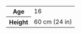 <table>
  <tr>
    <th>Age</th>
    <td>16</td>
  </tr>
  <tr>
    <th>Height</th>
    <td>60 cm (24 in)</td>
  </tr>
</table>

